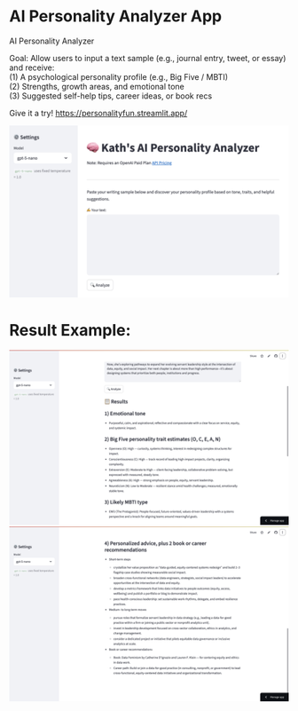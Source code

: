 # AI Personality Analyzer App
AI Personality Analyzer 

Goal: Allow users to input a text sample (e.g., journal entry, tweet, or essay) and receive:  
(1) A psychological personality profile (e.g., Big Five / MBTI)  
(2) Strengths, growth areas, and emotional tone  
(3) Suggested self-help tips, career ideas, or book recs

Give it a try!
https://personalityfun.streamlit.app/

![screenshot](screenshots/app_homepage.png)

# Result Example:

![screenshot](screenshots/result1.png)
![screenshot](screenshots/recommendation.png)
